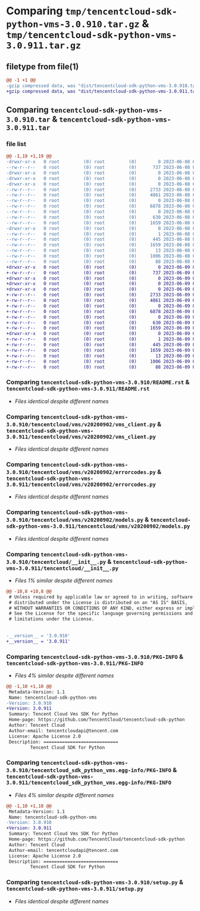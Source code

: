 # Comparing `tmp/tencentcloud-sdk-python-vms-3.0.910.tar.gz` & `tmp/tencentcloud-sdk-python-vms-3.0.911.tar.gz`

## filetype from file(1)

```diff
@@ -1 +1 @@
-gzip compressed data, was "dist/tencentcloud-sdk-python-vms-3.0.910.tar", last modified: Thu Jun  8 09:24:43 2023, max compression
+gzip compressed data, was "dist/tencentcloud-sdk-python-vms-3.0.911.tar", last modified: Fri Jun  9 02:31:16 2023, max compression
```

## Comparing `tencentcloud-sdk-python-vms-3.0.910.tar` & `tencentcloud-sdk-python-vms-3.0.911.tar`

### file list

```diff
@@ -1,19 +1,19 @@
-drwxr-xr-x   0 root         (0) root         (0)        0 2023-06-08 09:24:43.000000 tencentcloud-sdk-python-vms-3.0.910/
--rw-r--r--   0 root         (0) root         (0)      737 2023-06-08 09:24:43.000000 tencentcloud-sdk-python-vms-3.0.910/README.rst
-drwxr-xr-x   0 root         (0) root         (0)        0 2023-06-08 09:24:43.000000 tencentcloud-sdk-python-vms-3.0.910/tencentcloud/
-drwxr-xr-x   0 root         (0) root         (0)        0 2023-06-08 09:24:43.000000 tencentcloud-sdk-python-vms-3.0.910/tencentcloud/vms/
-drwxr-xr-x   0 root         (0) root         (0)        0 2023-06-08 09:24:43.000000 tencentcloud-sdk-python-vms-3.0.910/tencentcloud/vms/v20200902/
--rw-r--r--   0 root         (0) root         (0)     2733 2023-06-08 09:24:43.000000 tencentcloud-sdk-python-vms-3.0.910/tencentcloud/vms/v20200902/vms_client.py
--rw-r--r--   0 root         (0) root         (0)     4861 2023-06-08 09:24:43.000000 tencentcloud-sdk-python-vms-3.0.910/tencentcloud/vms/v20200902/errorcodes.py
--rw-r--r--   0 root         (0) root         (0)        0 2023-06-08 09:24:43.000000 tencentcloud-sdk-python-vms-3.0.910/tencentcloud/vms/v20200902/__init__.py
--rw-r--r--   0 root         (0) root         (0)     6878 2023-06-08 09:24:43.000000 tencentcloud-sdk-python-vms-3.0.910/tencentcloud/vms/v20200902/models.py
--rw-r--r--   0 root         (0) root         (0)        0 2023-06-08 09:24:43.000000 tencentcloud-sdk-python-vms-3.0.910/tencentcloud/vms/__init__.py
--rw-r--r--   0 root         (0) root         (0)      630 2023-06-08 09:24:43.000000 tencentcloud-sdk-python-vms-3.0.910/tencentcloud/__init__.py
--rw-r--r--   0 root         (0) root         (0)     1659 2023-06-08 09:24:43.000000 tencentcloud-sdk-python-vms-3.0.910/PKG-INFO
-drwxr-xr-x   0 root         (0) root         (0)        0 2023-06-08 09:24:43.000000 tencentcloud-sdk-python-vms-3.0.910/tencentcloud_sdk_python_vms.egg-info/
--rw-r--r--   0 root         (0) root         (0)        1 2023-06-08 09:24:43.000000 tencentcloud-sdk-python-vms-3.0.910/tencentcloud_sdk_python_vms.egg-info/dependency_links.txt
--rw-r--r--   0 root         (0) root         (0)      445 2023-06-08 09:24:43.000000 tencentcloud-sdk-python-vms-3.0.910/tencentcloud_sdk_python_vms.egg-info/SOURCES.txt
--rw-r--r--   0 root         (0) root         (0)     1659 2023-06-08 09:24:43.000000 tencentcloud-sdk-python-vms-3.0.910/tencentcloud_sdk_python_vms.egg-info/PKG-INFO
--rw-r--r--   0 root         (0) root         (0)       13 2023-06-08 09:24:43.000000 tencentcloud-sdk-python-vms-3.0.910/tencentcloud_sdk_python_vms.egg-info/top_level.txt
--rw-r--r--   0 root         (0) root         (0)     1006 2023-06-08 09:24:43.000000 tencentcloud-sdk-python-vms-3.0.910/setup.py
--rw-r--r--   0 root         (0) root         (0)       88 2023-06-08 09:24:43.000000 tencentcloud-sdk-python-vms-3.0.910/setup.cfg
+drwxr-xr-x   0 root         (0) root         (0)        0 2023-06-09 02:31:16.000000 tencentcloud-sdk-python-vms-3.0.911/
+-rw-r--r--   0 root         (0) root         (0)      737 2023-06-09 02:31:16.000000 tencentcloud-sdk-python-vms-3.0.911/README.rst
+drwxr-xr-x   0 root         (0) root         (0)        0 2023-06-09 02:31:16.000000 tencentcloud-sdk-python-vms-3.0.911/tencentcloud/
+drwxr-xr-x   0 root         (0) root         (0)        0 2023-06-09 02:31:16.000000 tencentcloud-sdk-python-vms-3.0.911/tencentcloud/vms/
+drwxr-xr-x   0 root         (0) root         (0)        0 2023-06-09 02:31:16.000000 tencentcloud-sdk-python-vms-3.0.911/tencentcloud/vms/v20200902/
+-rw-r--r--   0 root         (0) root         (0)     2733 2023-06-09 02:31:16.000000 tencentcloud-sdk-python-vms-3.0.911/tencentcloud/vms/v20200902/vms_client.py
+-rw-r--r--   0 root         (0) root         (0)     4861 2023-06-09 02:31:16.000000 tencentcloud-sdk-python-vms-3.0.911/tencentcloud/vms/v20200902/errorcodes.py
+-rw-r--r--   0 root         (0) root         (0)        0 2023-06-09 02:31:16.000000 tencentcloud-sdk-python-vms-3.0.911/tencentcloud/vms/v20200902/__init__.py
+-rw-r--r--   0 root         (0) root         (0)     6878 2023-06-09 02:31:16.000000 tencentcloud-sdk-python-vms-3.0.911/tencentcloud/vms/v20200902/models.py
+-rw-r--r--   0 root         (0) root         (0)        0 2023-06-09 02:31:16.000000 tencentcloud-sdk-python-vms-3.0.911/tencentcloud/vms/__init__.py
+-rw-r--r--   0 root         (0) root         (0)      630 2023-06-09 02:31:16.000000 tencentcloud-sdk-python-vms-3.0.911/tencentcloud/__init__.py
+-rw-r--r--   0 root         (0) root         (0)     1659 2023-06-09 02:31:16.000000 tencentcloud-sdk-python-vms-3.0.911/PKG-INFO
+drwxr-xr-x   0 root         (0) root         (0)        0 2023-06-09 02:31:16.000000 tencentcloud-sdk-python-vms-3.0.911/tencentcloud_sdk_python_vms.egg-info/
+-rw-r--r--   0 root         (0) root         (0)        1 2023-06-09 02:31:16.000000 tencentcloud-sdk-python-vms-3.0.911/tencentcloud_sdk_python_vms.egg-info/dependency_links.txt
+-rw-r--r--   0 root         (0) root         (0)      445 2023-06-09 02:31:16.000000 tencentcloud-sdk-python-vms-3.0.911/tencentcloud_sdk_python_vms.egg-info/SOURCES.txt
+-rw-r--r--   0 root         (0) root         (0)     1659 2023-06-09 02:31:16.000000 tencentcloud-sdk-python-vms-3.0.911/tencentcloud_sdk_python_vms.egg-info/PKG-INFO
+-rw-r--r--   0 root         (0) root         (0)       13 2023-06-09 02:31:16.000000 tencentcloud-sdk-python-vms-3.0.911/tencentcloud_sdk_python_vms.egg-info/top_level.txt
+-rw-r--r--   0 root         (0) root         (0)     1006 2023-06-09 02:31:16.000000 tencentcloud-sdk-python-vms-3.0.911/setup.py
+-rw-r--r--   0 root         (0) root         (0)       88 2023-06-09 02:31:16.000000 tencentcloud-sdk-python-vms-3.0.911/setup.cfg
```

### Comparing `tencentcloud-sdk-python-vms-3.0.910/README.rst` & `tencentcloud-sdk-python-vms-3.0.911/README.rst`

 * *Files identical despite different names*

### Comparing `tencentcloud-sdk-python-vms-3.0.910/tencentcloud/vms/v20200902/vms_client.py` & `tencentcloud-sdk-python-vms-3.0.911/tencentcloud/vms/v20200902/vms_client.py`

 * *Files identical despite different names*

### Comparing `tencentcloud-sdk-python-vms-3.0.910/tencentcloud/vms/v20200902/errorcodes.py` & `tencentcloud-sdk-python-vms-3.0.911/tencentcloud/vms/v20200902/errorcodes.py`

 * *Files identical despite different names*

### Comparing `tencentcloud-sdk-python-vms-3.0.910/tencentcloud/vms/v20200902/models.py` & `tencentcloud-sdk-python-vms-3.0.911/tencentcloud/vms/v20200902/models.py`

 * *Files identical despite different names*

### Comparing `tencentcloud-sdk-python-vms-3.0.910/tencentcloud/__init__.py` & `tencentcloud-sdk-python-vms-3.0.911/tencentcloud/__init__.py`

 * *Files 1% similar despite different names*

```diff
@@ -10,8 +10,8 @@
 # Unless required by applicable law or agreed to in writing, software
 # distributed under the License is distributed on an "AS IS" BASIS,
 # WITHOUT WARRANTIES OR CONDITIONS OF ANY KIND, either express or implied.
 # See the License for the specific language governing permissions and
 # limitations under the License.
 
 
-__version__ = '3.0.910'
+__version__ = '3.0.911'
```

### Comparing `tencentcloud-sdk-python-vms-3.0.910/PKG-INFO` & `tencentcloud-sdk-python-vms-3.0.911/PKG-INFO`

 * *Files 4% similar despite different names*

```diff
@@ -1,10 +1,10 @@
 Metadata-Version: 1.1
 Name: tencentcloud-sdk-python-vms
-Version: 3.0.910
+Version: 3.0.911
 Summary: Tencent Cloud Vms SDK for Python
 Home-page: https://github.com/TencentCloud/tencentcloud-sdk-python
 Author: Tencent Cloud
 Author-email: tencentcloudapi@tencent.com
 License: Apache License 2.0
 Description: ============================
         Tencent Cloud SDK for Python
```

### Comparing `tencentcloud-sdk-python-vms-3.0.910/tencentcloud_sdk_python_vms.egg-info/PKG-INFO` & `tencentcloud-sdk-python-vms-3.0.911/tencentcloud_sdk_python_vms.egg-info/PKG-INFO`

 * *Files 4% similar despite different names*

```diff
@@ -1,10 +1,10 @@
 Metadata-Version: 1.1
 Name: tencentcloud-sdk-python-vms
-Version: 3.0.910
+Version: 3.0.911
 Summary: Tencent Cloud Vms SDK for Python
 Home-page: https://github.com/TencentCloud/tencentcloud-sdk-python
 Author: Tencent Cloud
 Author-email: tencentcloudapi@tencent.com
 License: Apache License 2.0
 Description: ============================
         Tencent Cloud SDK for Python
```

### Comparing `tencentcloud-sdk-python-vms-3.0.910/setup.py` & `tencentcloud-sdk-python-vms-3.0.911/setup.py`

 * *Files identical despite different names*

